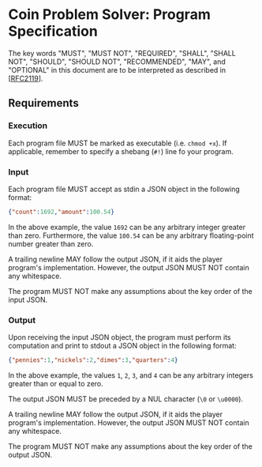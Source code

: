 # Coin Problem Solver: Program Specification

The key words "MUST", "MUST NOT", "REQUIRED", "SHALL", "SHALL NOT", "SHOULD",
"SHOULD NOT", "RECOMMENDED", "MAY", and "OPTIONAL" in this document are to be
interpreted as described in [[RFC2119](https://www.ietf.org/rfc/rfc2119.txt)].

## Requirements

### Execution

Each program file MUST be marked as executable (i.e. `chmod +x`). If
applicable, remember to specify a shebang (`#!`) line fo your program.

### Input

Each program file MUST accept as stdin a JSON object in the following format:

```json
{"count":1692,"amount":100.54}
```

In the above example, the value `1692` can be any arbitrary integer greater than
zero. Furthermore, the value `100.54` can be any arbitrary floating-point number
greater than zero.

A trailing newline MAY follow the output JSON, if it aids the player program's
implementation. However, the output JSON MUST NOT contain any whitespace.

The program MUST NOT make any assumptions about the key order of the input JSON.

### Output

Upon receiving the input JSON object, the program must perform its computation
and print to stdout a JSON object in the following format:

```json
{"pennies":1,"nickels":2,"dimes":3,"quarters":4}
```

In the above example, the values `1`, `2`, `3`, and `4` can be any arbitrary
integers greater than or equal to zero.

The output JSON MUST be preceded by a NUL character (`\0` or `\u0000`).

A trailing newline MAY follow the output JSON, if it aids the player program's
implementation. However, the output JSON MUST NOT contain any whitespace.

The program MUST NOT make any assumptions about the key order of the output
JSON.
